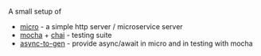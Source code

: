 A small setup of 

* [micro](https://github.com/zeit/micro) - a simple http server / microservice server
* [mocha](https://mochajs.org/) + [chai](http://chaijs.com/) - testing suite
* [async-to-gen](https://github.com/leebyron/async-to-gen) - provide async/await in micro and in testing with mocha